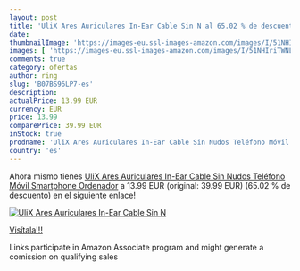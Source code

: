 ```yaml
---
layout: post
title: 'UliX Ares Auriculares In-Ear Cable Sin N al 65.02 % de descuento'
date: 
thumbnailImage: 'https://images-eu.ssl-images-amazon.com/images/I/51NHIriTWNL._SL200_.jpg'
images: [ 'https://images-eu.ssl-images-amazon.com/images/I/51NHIriTWNL._SL200_.jpg' ]
comments: true
category: ofertas
author: ring
slug: 'B07BS96LP7-es'
description:
actualPrice: 13.99 EUR
currency: EUR
price: 13.99
comparePrice: 39.99 EUR
inStock: true
prodname: 'UliX Ares Auriculares In-Ear Cable Sin Nudos Teléfono Móvil Smartphone Ordenador'
country: 'es'
---
```


Ahora mismo tienes [UliX Ares Auriculares In-Ear Cable Sin Nudos Teléfono Móvil Smartphone Ordenador](https://www.amazon.es/dp/B07BS96LP7/?tag=tolees-21) a 13.99 EUR (original: 39.99 EUR) (65.02 %  de descuento) en el siguiente enlace!

[![UliX Ares Auriculares In-Ear Cable Sin N](https://images-eu.ssl-images-amazon.com/images/I/51NHIriTWNL._SL200_.jpg)](https://www.amazon.es/dp/B07BS96LP7/?tag=tolees-21)

[Visítala!!!](https://www.amazon.es/dp/B07BS96LP7/?tag=tolees-21)

Links participate in Amazon Associate program and might generate a comission on qualifying sales
